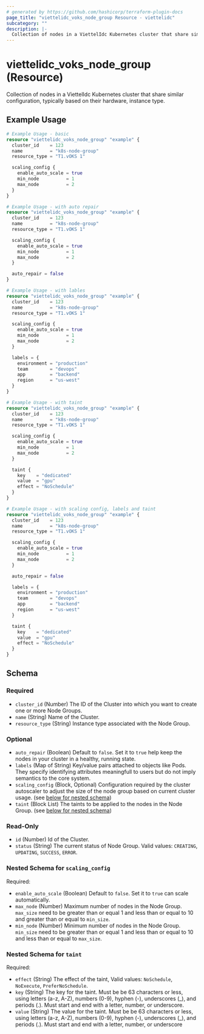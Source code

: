 ```yaml
---
# generated by https://github.com/hashicorp/terraform-plugin-docs
page_title: "viettelidc_voks_node_group Resource - viettelidc"
subcategory: ""
description: |-
  Collection of nodes in a ViettelIdc Kubernetes cluster that share similar configuration, typically based on their hardware, instance type.
---
```


# viettelidc_voks_node_group (Resource)

Collection of nodes in a ViettelIdc Kubernetes cluster that share similar configuration, typically based on their hardware, instance type.

## Example Usage

```terraform
# Example Usage - basic
resource "viettelidc_voks_node_group" "example" {
  cluster_id    = 123
  name          = "k8s-node-group"
  resource_type = "T1.vOKS 1"

  scaling_config {
    enable_auto_scale = true
    min_node          = 1
    max_node          = 2
  }
}

# Example Usage - with auto repair
resource "viettelidc_voks_node_group" "example" {
  cluster_id    = 123
  name          = "k8s-node-group"
  resource_type = "T1.vOKS 1"

  scaling_config {
    enable_auto_scale = true
    min_node          = 1
    max_node          = 2
  }

  auto_repair = false
}

# Example Usage - with lables
resource "viettelidc_voks_node_group" "example" {
  cluster_id    = 123
  name          = "k8s-node-group"
  resource_type = "T1.vOKS 1"

  scaling_config {
    enable_auto_scale = true
    min_node          = 1
    max_node          = 2
  }

  labels = {
    environment = "production"
    team        = "devops"
    app         = "backend"
    region      = "us-west"
  }
}

# Example Usage - with taint
resource "viettelidc_voks_node_group" "example" {
  cluster_id    = 123
  name          = "k8s-node-group"
  resource_type = "T1.vOKS 1"

  scaling_config {
    enable_auto_scale = true
    min_node          = 1
    max_node          = 2
  }

  taint {
    key    = "dedicated"
    value  = "gpu"
    effect = "NoSchedule"
  }
}

# Example Usage - with scaling config, labels and taint
resource "viettelidc_voks_node_group" "example" {
  cluster_id    = 123
  name          = "k8s-node-group"
  resource_type = "T1.vOKS 1"

  scaling_config {
    enable_auto_scale = true
    min_node          = 1
    max_node          = 2
  }

  auto_repair = false

  labels = {
    environment = "production"
    team        = "devops"
    app         = "backend"
    region      = "us-west"
  }

  taint {
    key    = "dedicated"
    value  = "gpu"
    effect = "NoSchedule"
  }
}
```

<!-- schema generated by tfplugindocs -->
## Schema

### Required

- `cluster_id` (Number) The ID of the Cluster into which you want to create one or more Node Groups.
- `name` (String) Name of the Cluster.
- `resource_type` (String) Instance type associated with the Node Group.

### Optional

- `auto_repair` (Boolean) Default to `false`. Set it to `true` help keep the nodes in your cluster in a healthy, running state.
- `labels` (Map of String) Key/value pairs attached to objects like Pods. They specify identifying attributes meaningfull to users but do not imply semantics to the core system.
- `scaling_config` (Block, Optional) Configuration required by the cluster autoscaler to adjust the size of the node group based on current cluster usage. (see [below for nested schema](#nestedblock--scaling_config))
- `taint` (Block List) The taints to be applied to the nodes in the Node Group. (see [below for nested schema](#nestedblock--taint))

### Read-Only

- `id` (Number) Id of the Cluster.
- `status` (String) The current status of Node Group. Valid values: `CREATING`, `UPDATING`, `SUCCESS`, `ERROR`.

<a id="nestedblock--scaling_config"></a>
### Nested Schema for `scaling_config`

Required:

- `enable_auto_scale` (Boolean) Default to `false`. Set it to `true` can scale automatically.
- `max_node` (Number) Maximum number of nodes in the Node Group. `max_size` need to be greater than or equal 1 and less than or equal to 10 and greater than or equal to `min_size`.
- `min_node` (Number) Minimum number of nodes in the Node Group. `min_size` need to be greater than or equal 1 and less than or equal to 10 and less than or equal to `max_size`.


<a id="nestedblock--taint"></a>
### Nested Schema for `taint`

Required:

- `effect` (String) The effect of the taint, Valid values: `NoSchedule`, `NoExecute`, `PreferNoSchedule`.
- `key` (String) The key for the taint. Must be be 63 characters or less, using letters (a-z, A-Z), numbers (0-9), hyphen (-), underscores (_), and periods (.). Must start and end with a letter, number, or underscore.
- `value` (String) The value for the taint. Must be be 63 characters or less, using letters (a-z, A-Z), numbers (0-9), hyphen (-), underscores (_), and periods (.). Must start and end with a letter, number, or underscore
